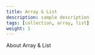 ```yaml
---
title: Array & List
description: sample description
tags: [collection, array, list]
weight: 1
---
```


About Array & List